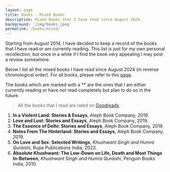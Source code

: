 ```yaml
---
layout: page
title: Books - Mixed Books
description: Mixed Books that I have read since August 2024.
background: '/img/books.jpeg'
permalink: /books/mixed/
---
```


Starting from August 2014, I have decided to keep a record of the books that I have read or am currently reading. This list is just for my own personal recollection, but once in a while if I find the book very appealing I may post a review somewhere.

Below I list all the mixed books I have read since August 2024 (in reverse chronological order). For all books, please refer to this [page](/books/). 

The books which are marked with a ** are the ones that I am either currently reading or have not read completely but plan to do so in the future.

>All the books that I read are rated on [Goodreads](https://www.goodreads.com/user/show/36494310-manjil).

1. **In a Violent Land: Stories & Essays**, Aleph Book Company, 2019.
2. **Love and Lust: Stories and Essays**,  Aleph Book Company, 2019.
3. **The Essence of Delhi: Stories and Essays**, Aleph Book Company, 2019.
4. **Notes From The Hinterland: Stories and Essays**, Aleph Book Company, 2019.
5. **On Love and Sex: Selected Writings**, *Khushwant Singh and Humra Quraishi*, Rupa Publications India, 2023.
6. **Absolute Khushwant: The Low-Down on Life, Death and Most Things In-Between**, *Khushwant Singh and Humra Quraishi*, Penguin Books India, 2010.
